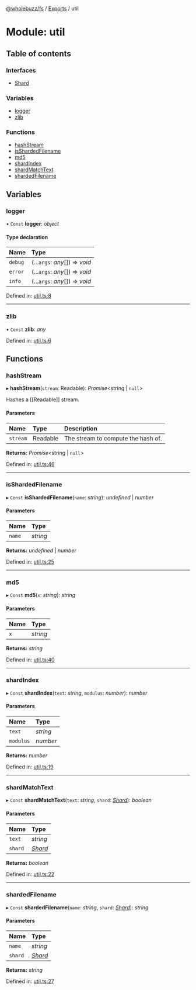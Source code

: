[@wholebuzz/fs](../README.md) / [Exports](../modules.md) / util

# Module: util

## Table of contents

### Interfaces

- [Shard](../interfaces/util.shard.md)

### Variables

- [logger](util.md#logger)
- [zlib](util.md#zlib)

### Functions

- [hashStream](util.md#hashstream)
- [isShardedFilename](util.md#isshardedfilename)
- [md5](util.md#md5)
- [shardIndex](util.md#shardindex)
- [shardMatchText](util.md#shardmatchtext)
- [shardedFilename](util.md#shardedfilename)

## Variables

### logger

• `Const` **logger**: *object*

#### Type declaration

| Name | Type |
| :------ | :------ |
| `debug` | (...`args`: *any*[]) => *void* |
| `error` | (...`args`: *any*[]) => *void* |
| `info` | (...`args`: *any*[]) => *void* |

Defined in: [util.ts:8](https://github.com/wholebuzz/fs/blob/master/src/util.ts#L8)

___

### zlib

• `Const` **zlib**: *any*

Defined in: [util.ts:6](https://github.com/wholebuzz/fs/blob/master/src/util.ts#L6)

## Functions

### hashStream

▸ **hashStream**(`stream`: Readable): *Promise*<string \| ``null``\>

Hashes a [[Readable]] stream.

#### Parameters

| Name | Type | Description |
| :------ | :------ | :------ |
| `stream` | Readable | The stream to compute the hash of. |

**Returns:** *Promise*<string \| ``null``\>

Defined in: [util.ts:46](https://github.com/wholebuzz/fs/blob/master/src/util.ts#L46)

___

### isShardedFilename

▸ `Const` **isShardedFilename**(`name`: *string*): *undefined* \| *number*

#### Parameters

| Name | Type |
| :------ | :------ |
| `name` | *string* |

**Returns:** *undefined* \| *number*

Defined in: [util.ts:25](https://github.com/wholebuzz/fs/blob/master/src/util.ts#L25)

___

### md5

▸ `Const` **md5**(`x`: *string*): *string*

#### Parameters

| Name | Type |
| :------ | :------ |
| `x` | *string* |

**Returns:** *string*

Defined in: [util.ts:40](https://github.com/wholebuzz/fs/blob/master/src/util.ts#L40)

___

### shardIndex

▸ `Const` **shardIndex**(`text`: *string*, `modulus`: *number*): *number*

#### Parameters

| Name | Type |
| :------ | :------ |
| `text` | *string* |
| `modulus` | *number* |

**Returns:** *number*

Defined in: [util.ts:19](https://github.com/wholebuzz/fs/blob/master/src/util.ts#L19)

___

### shardMatchText

▸ `Const` **shardMatchText**(`text`: *string*, `shard`: [*Shard*](../interfaces/util.shard.md)): *boolean*

#### Parameters

| Name | Type |
| :------ | :------ |
| `text` | *string* |
| `shard` | [*Shard*](../interfaces/util.shard.md) |

**Returns:** *boolean*

Defined in: [util.ts:22](https://github.com/wholebuzz/fs/blob/master/src/util.ts#L22)

___

### shardedFilename

▸ `Const` **shardedFilename**(`name`: *string*, `shard`: [*Shard*](../interfaces/util.shard.md)): *string*

#### Parameters

| Name | Type |
| :------ | :------ |
| `name` | *string* |
| `shard` | [*Shard*](../interfaces/util.shard.md) |

**Returns:** *string*

Defined in: [util.ts:27](https://github.com/wholebuzz/fs/blob/master/src/util.ts#L27)
